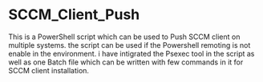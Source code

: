 # SCCM_Client_Push
This is a PowerShell script which can be used to Push SCCM client on multiple systems. the script can be used if the Powershell remoting is not enable in the environment. i have intigrated the Psexec tool in the script as well as one Batch file which can be written with few commands in it for SCCM client installation.
